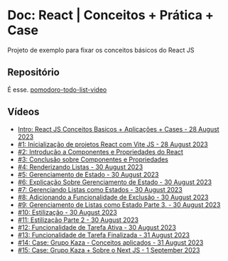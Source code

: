 # Doc: React | Conceitos + Prática + Case

Projeto de exemplo para fixar os conceitos básicos do React JS

## Repositório
É esse. [pomodoro-todo-list-video](https://github.com/VictorTurraF/pomodoro-todo-list-video)

## Vídeos
- [Intro: React JS Conceitos Basicos + Aplicações + Cases - 28 August 2023](https://www.loom.com/share/e445c5de2a084aeabe3f10924dee818b?sid=2fa3d823-9a43-45d2-b223-05a5ab8d3602)
- [#1: Inicialização de projetos React com Vite JS - 28 August 2023](https://www.loom.com/share/7b77302dd13d492b8da121a43628ae0b?sid=9b95ada0-96d1-41b2-bff7-761ac24c4d0c)
- [#2: Introdução a Componentes e Propriedades do React](https://www.loom.com/share/e1ee238c0a414a8181c712fb1515bb2f?sid=2918debf-c4fa-4509-82f5-79f1c5d6f60c)
- [#3: Conclusão sobre Componentes e Propriedades](https://www.loom.com/share/6d8f00fa6d874042a7cc7bb404466020?sid=d60182cd-ba3e-4a84-97ad-029c42d9ccfd)
- [#4: Renderizando Listas - 30 August 2023](https://www.loom.com/share/64aa2747206e4fa594d93383e3d2f831?sid=dbbc2152-6a57-4d03-bcd8-94b1ecf73531)
- [#5: Gerenciamento de Estado - 30 August 2023](https://www.loom.com/share/843247c1253341d1bc6840ce64ff050e?sid=c823f934-c200-4a8c-bf72-055780f507a0)
- [#6: Explicação Sobre Gerenciamento de Estado - 30 August 2023](https://www.loom.com/share/e0ace0a8e06947019c4f5e30aaf3a179?sid=b00f67e6-eb8c-4f1f-a752-d810d77b452e)
- [#7: Gerenciando Listas como Estados - 30 August 2023](https://www.loom.com/share/400e846fcc5c43409119a037640b1cd6?sid=9ca84ced-60d8-4ce8-a303-6e7419408d16)
- [#8: Adicionando a Funcionalidade de Exclusão - 30 August 2023](https://www.loom.com/share/d34a672ac2d7406991b9a5c4dcf821ca?sid=0284a626-5f33-4eaf-bda4-eb28b9fe8535)
- [#9: Gerenciamento de Listas como Estado Parte 3. - 30 August 2023](https://www.loom.com/share/60c077dd57f84dadaed26b883aa7f880?sid=66706f4e-919b-4d6a-9dae-a03598824e71)
- [#10: Estilização - 30 August 2023](https://www.loom.com/share/0806e4545c7947b49b1fb96fef2172da?sid=bb3cc021-c633-496a-9b09-f1a7dd372660)
- [#11: Estilização Parte 2 - 30 August 2023](https://www.loom.com/share/24d56a8aef894f3e9aeb46e6cc9dfb72?sid=5fd1c633-ef28-4227-be44-242ecb9ea69f)
- [#12: Funcionalidade de Tarefa Ativa - 30 August 2023](https://www.loom.com/share/bc13771abf804f9883986d04b2c1df98?sid=d7f70d82-517e-4cba-a1d4-2789426d0497)
- [#13: Funcionalidade de Tarefa Finalizada - 31 August 2023](https://www.loom.com/share/57d62f1065254ecaa6c8e6053886429a?sid=62339ea2-1884-42b5-b8e0-3c8c81426b33)
- [#14: Case: Grupo Kaza - Conceitos aplicados - 31 August 2023](https://www.loom.com/share/68683941ef79490d973e4818fda24c66?sid=9aacce04-b613-489c-a675-be100933b915)
- [#15: Case: Grupo Kaza + Sobre o Next JS - 1 September 2023](https://www.loom.com/share/ba657770c89342fd888a1acc687714e6?sid=9c2a853d-2f44-4201-9899-3b55f8059a9a)